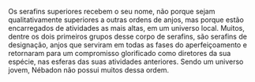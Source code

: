 ﻿Os serafins superiores recebem o seu nome, não porque sejam qualitativamente superiores a outras ordens de anjos, mas porque estão encarregados de atividades as mais altas, em um universo local. Muitos, dentre os dois primeiros grupos desse corpo de serafins, são serafins de designação, anjos que serviram em todas as fases do aperfeiçoamento e retornaram para um compromisso glorificado como diretores da sua espécie, nas esferas das suas atividades anteriores. Sendo um universo jovem, Nébadon não possui muitos dessa ordem.